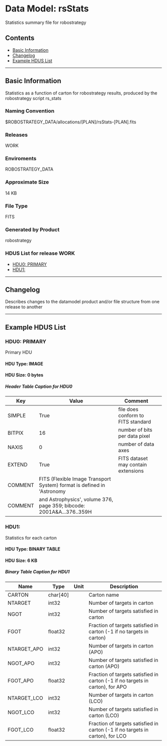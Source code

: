 # Data Model: rsStats


Statistics summary file for robostrategy


## Contents
- [Basic Information](#basic-information)
- [Changelog](#changelog)
- [Example HDUS List](#example-hdus-list)

---

## Basic Information
Statistics as a function of carton for robostrategy results, produced by the robostrategy script rs_stats

### Naming Convention
$ROBOSTRATEGY_DATA/allocations/[PLAN]/rsStats-[PLAN].fits

### Releases
WORK

### Enviroments
ROBOSTRATEGY_DATA

### Approximate Size
14 KB

### File Type
FITS

### Generated by Product
robostrategy

### HDUS List for release WORK
  - [HDU0: PRIMARY](#hdu0-primary)
  - [HDU1: ](#hdu1)

---

## Changelog
Describes changes to the datamodel product and/or file structure from one release to another

---
## Example HDUS List

### HDU0: PRIMARY
Primary HDU

#### HDU Type: IMAGE
#### HDU Size:  0 bytes

##### Header Table Caption for HDU0
Key | Value | Comment | |
| --- | --- | --- | --- |
| SIMPLE | True | file does conform to FITS standard |
| BITPIX | 16 | number of bits per data pixel |
| NAXIS | 0 | number of data axes |
| EXTEND | True | FITS dataset may contain extensions |
| COMMENT |   FITS (Flexible Image Transport System) format is defined in 'Astronomy |  |
| COMMENT |   and Astrophysics', volume 376, page 359; bibcode: 2001A&A...376..359H |  |



### HDU1:
Statistics for each carton

#### HDU Type: BINARY TABLE
#### HDU Size:  6 KB

##### Binary Table Caption for HDU1
Name | Type | Unit | Description |
| --- | --- | --- | --- |
 | CARTON | char[40] |  | Carton name |
 | NTARGET | int32 |  | Number of targets in carton |
 | NGOT | int32 |  | Number of targets satisfied in carton |
 | FGOT | float32 |  | Fraction of targets satisfied in carton (-1 if no targets in carton) |
 | NTARGET_APO | int32 |  | Number of targets in carton (APO) |
 | NGOT_APO | int32 |  | Number of targets satisfied in carton (APO) |
 | FGOT_APO | float32 |  | Fraction of targets satisfied in carton (-1 if no targets in carton), for APO |
 | NTARGET_LCO | int32 |  | Number of targets in carton (LCO) |
 | NGOT_LCO | int32 |  | Number of targets satisfied in carton (LCO) |
 | FGOT_LCO | float32 |  | Fraction of targets satisfied in carton (-1 if no targets in carton), for LCO |
